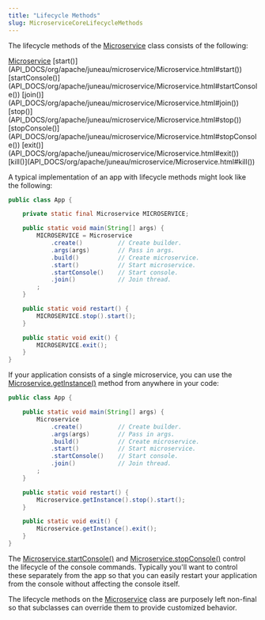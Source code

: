 ```yaml
---
title: "Lifecycle Methods"
slug: MicroserviceCoreLifecycleMethods
---
```


The lifecycle methods of the <a href="/site/apidocs/org/apache/juneau/microservice/Microservice.html" target="_blank">Microservice</a> class
consists of the following:

<tree>
<node-0><java-class><a href="/site/apidocs/org/apache/juneau/microservice/Microservice.html" target="_blank">Microservice</a></java-class></node-0>
<node-1><javac-method>[start()](API_DOCS/org/apache/juneau/microservice/Microservice.html#start())</javac-method> <javac-method>[startConsole()](API_DOCS/org/apache/juneau/microservice/Microservice.html#startConsole())</javac-method> <javac-method>[join()](API_DOCS/org/apache/juneau/microservice/Microservice.html#join())</javac-method> <javac-method>[stop()](API_DOCS/org/apache/juneau/microservice/Microservice.html#stop())</javac-method> <javac-method>[stopConsole()](API_DOCS/org/apache/juneau/microservice/Microservice.html#stopConsole())</javac-method> <javac-method>[exit()](API_DOCS/org/apache/juneau/microservice/Microservice.html#exit())</javac-method> <javac-method>[kill()](API_DOCS/org/apache/juneau/microservice/Microservice.html#kill())</javac-method></node-1>
</tree>

A typical implementation of an app with lifecycle methods might look like the following:

```java
public class App {

    private static final Microservice MICROSERVICE;

    public static void main(String[] args) {
        MICROSERVICE = Microservice
            .create()          // Create builder.
            .args(args)        // Pass in args.
            .build()           // Create microservice.
            .start()           // Start microservice.
            .startConsole()    // Start console.
            .join()            // Join thread.
        ;
    }

    public static void restart() {
        MICROSERVICE.stop().start();
    }

    public static void exit() {
        MICROSERVICE.exit();
    }
}
```

If your application consists of a single microservice, you can use the [Microservice.getInstance()](API_DOCS/org/apache/juneau/microservice/Microservice.html#getInstance()) method from anywhere in your code:

```java
public class App {

    public static void main(String[] args) {
        Microservice
            .create()          // Create builder.
            .args(args)        // Pass in args.
            .build()           // Create microservice.
            .start()           // Start microservice.
            .startConsole()    // Start console.
            .join()            // Join thread.
        ;
    }

    public static void restart() {
        Microservice.getInstance().stop().start();
    }

    public static void exit() {
        Microservice.getInstance().exit();
    }
}
```

The [Microservice.startConsole()](API_DOCS/org/apache/juneau/microservice/Microservice.html#startConsole()) and [Microservice.stopConsole()](API_DOCS/org/apache/juneau/microservice/Microservice.html#stopConsole()) control the lifecycle of the console commands.
Typically you'll want to control these separately from the app so that you can easily restart your application from the
console without affecting the console itself.

The lifecycle methods on the <a href="/site/apidocs/org/apache/juneau/microservice/Microservice.html" target="_blank">Microservice</a> class are
purposely left non-final so that subclasses can override them to provide customized behavior.
